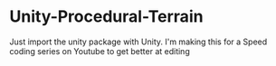 # Unity-Procedural-Terrain
Just import the unity package with Unity. I'm making this for a Speed coding series on Youtube to get better at editing
